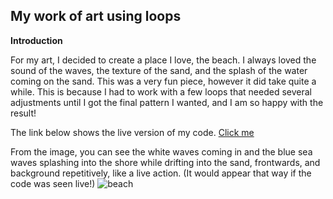 ## My work of art using loops

**Introduction**

For my art, I decided to create a place I love, the beach. I always loved the sound of the waves, the texture of the sand, and the splash
of the water coming on the sand. This was a very fun piece, however it did take quite a while. This is because I had to work with a few 
loops that needed several adjustments until I got the final pattern I wanted, and I am so happy with the result!

The link below shows the live version of my code. 
[Click me](https://editor.p5js.org/shamsasaeed/sketches/5zkio60Mh)

From the image, you can see the white waves coming in and the blue sea waves splashing into the shore while drifting into the sand, frontwards, and background repetitively, like a live action. (It would appear that way if the code was seen live!)
![beach](https://github.com/shamsasaeed/ssa8778/blob/main/beach.png)



